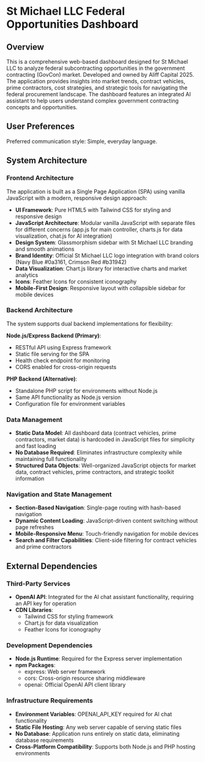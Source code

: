 # St Michael LLC Federal Opportunities Dashboard

## Overview

This is a comprehensive web-based dashboard designed for St Michael LLC to analyze federal subcontracting opportunities in the government contracting (GovCon) market. Developed and owned by Aliff Capital 2025. The application provides insights into market trends, contract vehicles, prime contractors, cost strategies, and strategic tools for navigating the federal procurement landscape. The dashboard features an integrated AI assistant to help users understand complex government contracting concepts and opportunities.

## User Preferences

Preferred communication style: Simple, everyday language.

## System Architecture

### Frontend Architecture
The application is built as a Single Page Application (SPA) using vanilla JavaScript with a modern, responsive design approach:

- **UI Framework**: Pure HTML5 with Tailwind CSS for styling and responsive design
- **JavaScript Architecture**: Modular vanilla JavaScript with separate files for different concerns (app.js for main controller, charts.js for data visualization, chat.js for AI integration)
- **Design System**: Glassmorphism sidebar with St Michael LLC branding and smooth animations
- **Brand Identity**: Official St Michael LLC logo integration with brand colors (Navy Blue #0a3161, Crimson Red #b31942)
- **Data Visualization**: Chart.js library for interactive charts and market analytics
- **Icons**: Feather Icons for consistent iconography
- **Mobile-First Design**: Responsive layout with collapsible sidebar for mobile devices

### Backend Architecture
The system supports dual backend implementations for flexibility:

**Node.js/Express Backend (Primary)**:
- RESTful API using Express framework
- Static file serving for the SPA
- Health check endpoint for monitoring
- CORS enabled for cross-origin requests

**PHP Backend (Alternative)**:
- Standalone PHP script for environments without Node.js
- Same API functionality as Node.js version
- Configuration file for environment variables

### Data Management
- **Static Data Model**: All dashboard data (contract vehicles, prime contractors, market data) is hardcoded in JavaScript files for simplicity and fast loading
- **No Database Required**: Eliminates infrastructure complexity while maintaining full functionality
- **Structured Data Objects**: Well-organized JavaScript objects for market data, contract vehicles, prime contractors, and strategic toolkit information

### Navigation and State Management
- **Section-Based Navigation**: Single-page routing with hash-based navigation
- **Dynamic Content Loading**: JavaScript-driven content switching without page refreshes
- **Mobile-Responsive Menu**: Touch-friendly navigation for mobile devices
- **Search and Filter Capabilities**: Client-side filtering for contract vehicles and prime contractors

## External Dependencies

### Third-Party Services
- **OpenAI API**: Integrated for the AI chat assistant functionality, requiring an API key for operation
- **CDN Libraries**: 
  - Tailwind CSS for styling framework
  - Chart.js for data visualization
  - Feather Icons for iconography

### Development Dependencies
- **Node.js Runtime**: Required for the Express server implementation
- **npm Packages**:
  - express: Web server framework
  - cors: Cross-origin resource sharing middleware
  - openai: Official OpenAI API client library

### Infrastructure Requirements
- **Environment Variables**: OPENAI_API_KEY required for AI chat functionality
- **Static File Hosting**: Any web server capable of serving static files
- **No Database**: Application runs entirely on static data, eliminating database requirements
- **Cross-Platform Compatibility**: Supports both Node.js and PHP hosting environments